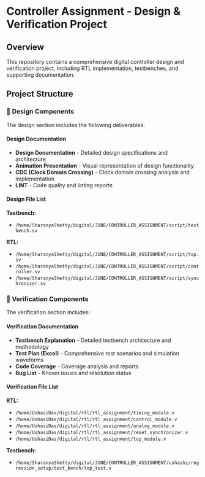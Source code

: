 # Controller Assignment - Design & Verification Project

## Overview
This repository contains a comprehensive digital controller design and verification project, including RTL implementation, testbenches, and supporting documentation.

## Project Structure

### 📁 Design Components
The design section includes the following deliverables:

#### Design Documentation
- **Design Documentation** - Detailed design specifications and architecture
- **Animation Presentation** - Visual representation of design functionality  
- **CDC (Clock Domain Crossing)** - Clock domain crossing analysis and implementation
- **LINT** - Code quality and linting reports

#### Design File List
**Testbench:**
- `/home/SharanyaShetty/digital/JUNE/CONTROLLER_ASSIGNMENT/script/testbench.sv`

**RTL:**
- `/home/SharanyaShetty/digital/JUNE/CONTROLLER_ASSIGNMENT/script/top.sv`
- `/home/SharanyaShetty/digital/JUNE/CONTROLLER_ASSIGNMENT/script/controller.sv`
- `/home/SharanyaShetty/digital/JUNE/CONTROLLER_ASSIGNMENT/script/synchroniser.sv`

### 🔬 Verification Components
The verification section includes:

#### Verification Documentation
- **Testbench Explanation** - Detailed testbench architecture and methodology
- **Test Plan (Excel)** - Comprehensive test scenarios and simulation waveforms
- **Code Coverage** - Coverage analysis and reports
- **Bug List** - Known issues and resolution status

#### Verification File List
**RTL:**
- `/home/UshasiDas/digital/rtl/rtl_assignment/timing_module.v`
- `/home/UshasiDas/digital/rtl/rtl_assignment/control_module.v`
- `/home/UshasiDas/digital/rtl/rtl_assignment/analog_module.v`
- `/home/UshasiDas/digital/rtl/rtl_assignment/reset_synchronizer.v`
- `/home/UshasiDas/digital/rtl/rtl_assignment/top_module.v`

**Testbench:**
- `/home/SharanyaShetty/digital/JUNE/CONTROLLER_ASSIGNMENT/ushashi/regression_setup/test_bench/top_test.v`

